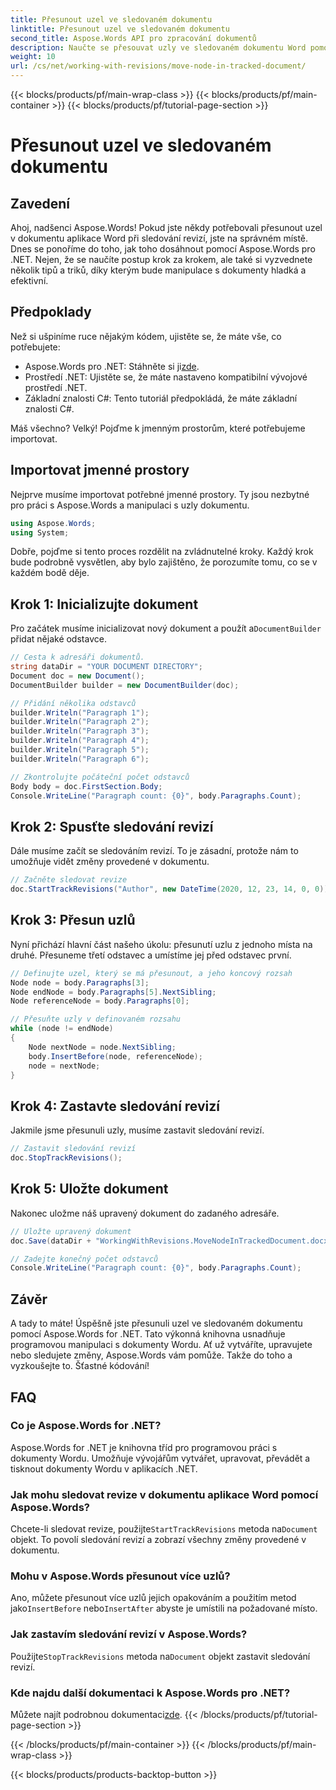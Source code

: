 ```yaml
---
title: Přesunout uzel ve sledovaném dokumentu
linktitle: Přesunout uzel ve sledovaném dokumentu
second_title: Aspose.Words API pro zpracování dokumentů
description: Naučte se přesouvat uzly ve sledovaném dokumentu Word pomocí Aspose.Words for .NET s naším podrobným průvodcem krok za krokem. Ideální pro vývojáře.
weight: 10
url: /cs/net/working-with-revisions/move-node-in-tracked-document/
---
```


{{< blocks/products/pf/main-wrap-class >}}
{{< blocks/products/pf/main-container >}}
{{< blocks/products/pf/tutorial-page-section >}}

# Přesunout uzel ve sledovaném dokumentu

## Zavedení

Ahoj, nadšenci Aspose.Words! Pokud jste někdy potřebovali přesunout uzel v dokumentu aplikace Word při sledování revizí, jste na správném místě. Dnes se ponoříme do toho, jak toho dosáhnout pomocí Aspose.Words pro .NET. Nejen, že se naučíte postup krok za krokem, ale také si vyzvednete několik tipů a triků, díky kterým bude manipulace s dokumenty hladká a efektivní.

## Předpoklady

Než si ušpiníme ruce nějakým kódem, ujistěte se, že máte vše, co potřebujete:

-  Aspose.Words pro .NET: Stáhněte si ji[zde](https://releases.aspose.com/words/net/).
- Prostředí .NET: Ujistěte se, že máte nastaveno kompatibilní vývojové prostředí .NET.
- Základní znalosti C#: Tento tutoriál předpokládá, že máte základní znalosti C#.

Máš všechno? Velký! Pojďme k jmenným prostorům, které potřebujeme importovat.

## Importovat jmenné prostory

Nejprve musíme importovat potřebné jmenné prostory. Ty jsou nezbytné pro práci s Aspose.Words a manipulaci s uzly dokumentu.

```csharp
using Aspose.Words;
using System;
```

Dobře, pojďme si tento proces rozdělit na zvládnutelné kroky. Každý krok bude podrobně vysvětlen, aby bylo zajištěno, že porozumíte tomu, co se v každém bodě děje.

## Krok 1: Inicializujte dokument

 Pro začátek musíme inicializovat nový dokument a použít a`DocumentBuilder` přidat nějaké odstavce.

```csharp
// Cesta k adresáři dokumentů.
string dataDir = "YOUR DOCUMENT DIRECTORY";
Document doc = new Document();
DocumentBuilder builder = new DocumentBuilder(doc);

// Přidání několika odstavců
builder.Writeln("Paragraph 1");
builder.Writeln("Paragraph 2");
builder.Writeln("Paragraph 3");
builder.Writeln("Paragraph 4");
builder.Writeln("Paragraph 5");
builder.Writeln("Paragraph 6");

// Zkontrolujte počáteční počet odstavců
Body body = doc.FirstSection.Body;
Console.WriteLine("Paragraph count: {0}", body.Paragraphs.Count);
```

## Krok 2: Spusťte sledování revizí

Dále musíme začít se sledováním revizí. To je zásadní, protože nám to umožňuje vidět změny provedené v dokumentu.

```csharp
// Začněte sledovat revize
doc.StartTrackRevisions("Author", new DateTime(2020, 12, 23, 14, 0, 0));
```

## Krok 3: Přesun uzlů

Nyní přichází hlavní část našeho úkolu: přesunutí uzlu z jednoho místa na druhé. Přesuneme třetí odstavec a umístíme jej před odstavec první.

```csharp
// Definujte uzel, který se má přesunout, a jeho koncový rozsah
Node node = body.Paragraphs[3];
Node endNode = body.Paragraphs[5].NextSibling;
Node referenceNode = body.Paragraphs[0];

// Přesuňte uzly v definovaném rozsahu
while (node != endNode)
{
    Node nextNode = node.NextSibling;
    body.InsertBefore(node, referenceNode);
    node = nextNode;
}
```

## Krok 4: Zastavte sledování revizí

Jakmile jsme přesunuli uzly, musíme zastavit sledování revizí.

```csharp
// Zastavit sledování revizí
doc.StopTrackRevisions();
```

## Krok 5: Uložte dokument

Nakonec uložme náš upravený dokument do zadaného adresáře.

```csharp
// Uložte upravený dokument
doc.Save(dataDir + "WorkingWithRevisions.MoveNodeInTrackedDocument.docx");

// Zadejte konečný počet odstavců
Console.WriteLine("Paragraph count: {0}", body.Paragraphs.Count);
```

## Závěr

A tady to máte! Úspěšně jste přesunuli uzel ve sledovaném dokumentu pomocí Aspose.Words for .NET. Tato výkonná knihovna usnadňuje programovou manipulaci s dokumenty Wordu. Ať už vytváříte, upravujete nebo sledujete změny, Aspose.Words vám pomůže. Takže do toho a vyzkoušejte to. Šťastné kódování!

## FAQ

### Co je Aspose.Words for .NET?

Aspose.Words for .NET je knihovna tříd pro programovou práci s dokumenty Wordu. Umožňuje vývojářům vytvářet, upravovat, převádět a tisknout dokumenty Wordu v aplikacích .NET.

### Jak mohu sledovat revize v dokumentu aplikace Word pomocí Aspose.Words?

 Chcete-li sledovat revize, použijte`StartTrackRevisions` metoda na`Document` objekt. To povolí sledování revizí a zobrazí všechny změny provedené v dokumentu.

### Mohu v Aspose.Words přesunout více uzlů?

Ano, můžete přesunout více uzlů jejich opakováním a použitím metod jako`InsertBefore` nebo`InsertAfter` abyste je umístili na požadované místo.

### Jak zastavím sledování revizí v Aspose.Words?

 Použijte`StopTrackRevisions` metoda na`Document` objekt zastavit sledování revizí.

### Kde najdu další dokumentaci k Aspose.Words pro .NET?

 Můžete najít podrobnou dokumentaci[zde](https://reference.aspose.com/words/net/).
{{< /blocks/products/pf/tutorial-page-section >}}

{{< /blocks/products/pf/main-container >}}
{{< /blocks/products/pf/main-wrap-class >}}

{{< blocks/products/products-backtop-button >}}
